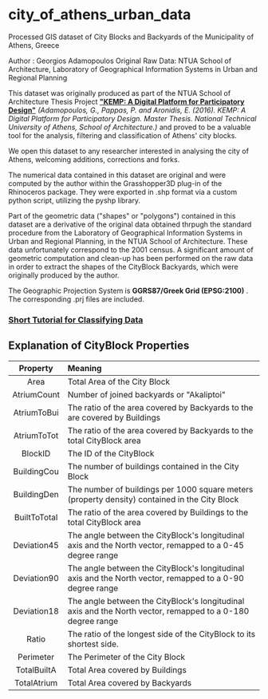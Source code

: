 # city_of_athens_urban_data
Processed GIS dataset of City Blocks and Backyards of the Municipality of Athens, Greece

Author : Georgios Adamopoulos
Original Raw Data:  NTUA School of Architecture, Laboratory of Geographical Information Systems in Urban and Regional Planning

This dataset was originally produced as part of the NTUA School of Architecture Thesis Project **["KEMP: A Digital Platform for Participatory Design"](http://www.academia.edu/33401364)**  *(Adamopoulos, G., Pappas, P. and Aronidis, E. (2016). KEMP: A Digital Platform for Participatory Design. Master Thesis. National Technical University of Athens, School of Architecture.)* and proved to be a valuable tool for the analysis, filtering and classification of Athens' city blocks.

We open this dataset to any researcher interested in analysing the city of Athens, welcoming additions, corrections and forks.

The numerical data contained in this dataset are original and were computed by the author within the Grasshopper3D plug-in of the Rhinoceros package. They were exported in .shp format via a custom python script, utilizing the pyshp library.

Part of the geometric data ("shapes" or "polygons") contained in this dataset are a derivative of the original data obtained thrpugh the standard procedure from  the Laboratory of Geographical Information Systems in Urban and Regional Planning, in the NTUA School of Architecture. These data unfortunately correspond to the 2001 census. A significant amount of geometric computation and clean-up has been performed on the raw data in order to extract the shapes of the CityBlock Backyards, which were originally produced by the author. 

The Geographic Projection System is **GGRS87/Greek Grid (EPSG:2100)** . The corresponding .prj files are included.

### [Short Tutorial for Classifying Data](https://github.com/GeorgeAdamon/city_of_athens_urban_data/blob/master/how-to/how-to-classify/How_To_Classify.md)

## Explanation of CityBlock Properties

| Property | Meaning |
|:--------:|:-------|
Area        | Total Area of the City Block
AtriumCount | Number of joined backyards or "Akaliptoi"
AtriumToBui | The ratio of the area covered by Backyards to the are covered by Buildings
AtriumToTot | The ratio of the area covered by Backyards to the total CityBlock area
BlockID     | The ID of the CityBlock
BuildingCou | The number of buildings contained in the City Block
BuildingDen | The number of buildings per 1000 square meters (property density) contained in the City Block
BuiltToTotal| The ratio of the area covered by Buildings to the total CityBlock area
Deviation45 | The angle between the CityBlock's longitudinal axis and the North vector, remapped to a 0-45 degree range
Deviation90 | The angle between the CityBlock's longitudinal axis and the North vector, remapped to a 0-90 degree range
Deviation18 | The angle between the CityBlock's longitudinal axis and the North vector, remapped to a 0-180 degree range
Ratio       | The ratio of the longest side of the CityBlock to its shortest side.
Perimeter   | The Perimeter of the City Block
TotalBuiltA | Total Area covered by Buildings
TotalAtrium | Total Area covered by Backyards

